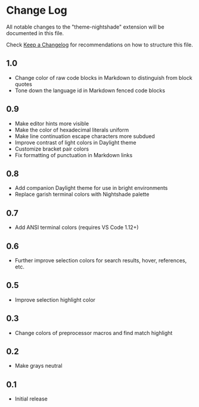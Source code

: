 # Change Log

All notable changes to the "theme-nightshade" extension will be documented in this file.

Check [Keep a Changelog](http://keepachangelog.com/) for recommendations on how to structure this file.

## 1.0

  - Change color of raw code blocks in Markdown to distinguish from block quotes
  - Tone down the language id in Markdown fenced code blocks

## 0.9

  - Make editor hints more visible
  - Make the color of hexadecimal literals uniform
  - Make line continuation escape characters more subdued
  - Improve contrast of light colors in Daylight theme
  - Customize bracket pair colors
  - Fix formatting of punctuation in Markdown links

## 0.8

  - Add companion Daylight theme for use in bright environments
  - Replace garish terminal colors with Nightshade palette

## 0.7

  - Add ANSI terminal colors (requires VS Code 1.12+)

## 0.6

  - Further improve selection colors for search results, hover, references, etc.

## 0.5

  - Improve selection highlight color

## 0.3

  - Change colors of preprocessor macros and find match highlight

## 0.2

  - Make grays neutral

## 0.1

  - Initial release
